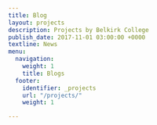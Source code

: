 ```yaml
---
title: Blog
layout: projects
description: Projects by Belkirk College
publish_date: 2017-11-01 03:00:00 +0000
textline: News
menu:
  navigation:
    weight: 1
    title: Blogs
  footer:
    identifier: _projects
    url: "/projects/"
    weight: 1

---
```

